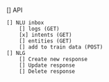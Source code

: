 [] API

    [] NLU inbox
        [] logs (GET)
        [x] intents (GET)
        [] entities (GET)
        [] add to train data (POST)
    [] NLG
        [] Create new response
        [] Update response
        [] Delete response
